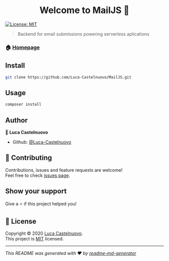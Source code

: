 <h1 align="center">Welcome to MailJS 👋</h1>
<p>
  <a href="https://github.com/Luca-Castelnuovo/MailJS/blob/master/LICENSE" target="_blank">
    <img alt="License: MIT" src="https://img.shields.io/badge/License-MIT-yellow.svg" />
  </a>
</p>

> Backend for email submissions powering serverless aplications

### 🏠 [Homepage](https://mail.lucacastelnuovo.nl)

## Install

```sh
git clone https://github.com/Luca-Castelnuovo/MailJS.git
```

## Usage

```sh
composer install
```

## Author

👤 **Luca Castelnuovo**

* Github: [@Luca-Castelnuovo](https://github.com/Luca-Castelnuovo)

## 🤝 Contributing

Contributions, issues and feature requests are welcome!<br />Feel free to check [issues page](https://github.com/Luca-Castelnuovo/MailJS/issues).

## Show your support

Give a ⭐️ if this project helped you!

## 📝 License

Copyright © 2020 [Luca Castelnuovo](https://github.com/Luca-Castelnuovo).<br />
This project is [MIT](https://github.com/Luca-Castelnuovo/MailJS/blob/master/LICENSE) licensed.

***
_This README was generated with ❤️ by [readme-md-generator](https://github.com/kefranabg/readme-md-generator)_
